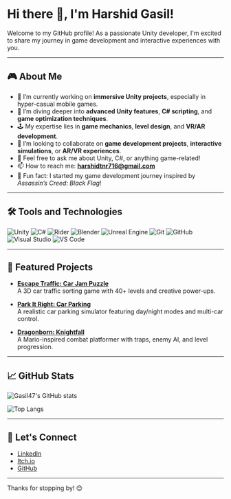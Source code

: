 # Hi there 👋, I'm Harshid Gasil!

Welcome to my GitHub profile! As a passionate Unity developer, I'm excited to share my journey in game development and interactive experiences with you.

---
<!-- ![Banner](Banner-img.png) -->

## 🎮 About Me
- 🔭 I’m currently working on **immersive Unity projects**, especially in hyper-casual mobile games.
- 🌱 I’m diving deeper into **advanced Unity features**, **C# scripting**, and **game optimization techniques**.
- 🕹️ My expertise lies in **game mechanics**, **level design**, and **VR/AR development**.
- 👯 I’m looking to collaborate on **game development projects**, **interactive simulations**, or **AR/VR experiences**.
- 💬 Feel free to ask me about Unity, C#, or anything game-related!
- 📫 How to reach me: **harshidtnr716@gmail.com**
- 🌟 Fun fact: I started my game development journey inspired by *Assassin’s Creed: Black Flag*!

---

## 🛠️ Tools and Technologies
![Unity](https://img.shields.io/badge/-Unity-000000?style=flat&logo=unity&logoColor=white)
![C#](https://img.shields.io/badge/-C%23-239120?style=flat&logo=c-sharp&logoColor=white)
![Rider](https://img.shields.io/badge/-Rider-000000?style=flat&logo=jetbrains&logoColor=white)
![Blender](https://img.shields.io/badge/-Blender-F5792A?style=flat&logo=blender&logoColor=white)
![Unreal Engine](https://img.shields.io/badge/-Unreal%20Engine-313131?style=flat&logo=unreal-engine&logoColor=white)
![Git](https://img.shields.io/badge/-Git-F05032?style=flat&logo=git&logoColor=white)
![GitHub](https://img.shields.io/badge/-GitHub-181717?style=flat&logo=github&logoColor=white)
![Visual Studio](https://img.shields.io/badge/-Visual%20Studio-5C2D91?style=flat&logo=visual-studio&logoColor=white)
![VS Code](https://img.shields.io/badge/-VS%20Code-007ACC?style=flat&logo=visual-studio-code&logoColor=white)

---

## 📂 Featured Projects

- **[Escape Traffic: Car Jam Puzzle](https://play.google.com/store/apps/details?id=com.gkgames.trafficjim)**  
  A 3D car traffic sorting game with 40+ levels and creative power-ups.

- **[Park It Right: Car Parking](https://gasil123.itch.io/park-it-right-car-parking)**  
  A realistic car parking simulator featuring day/night modes and multi-car control.

- **[Dragonborn: Knightfall](https://gasil123.itch.io/dragonborne-knightfall)**  
  A Mario-inspired combat platformer with traps, enemy AI, and level progression.

---

## 📈 GitHub Stats
![Gasil47's GitHub stats](https://github-readme-stats.vercel.app/api?username=gasil47&show_icons=true&theme=radical)

![Top Langs](https://github-readme-stats.vercel.app/api/top-langs/?username=gasil47&layout=compact&theme=radical)

---

## 🤝 Let's Connect
- [LinkedIn](http://www.linkedin.com/in/harshidgasil)  
- [Itch.io](https://gasil123.itch.io)  
- [GitHub](https://github.com/gasil47)

---

Thanks for stopping by! 😊
